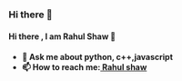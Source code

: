 ### Hi there 👋

<!--
**myselfrahul6290/myselfrahul6290** is a ✨ _special_ ✨ repository because its `README.md` (this file) appears on your GitHub profile.

Here are some ideas to get you started:

- 🔭 I’m currently working on ...
- 🌱 I’m currently learning ...
- 👯 I’m looking to collaborate on ...
- 🤔 I’m looking for help with ...
- 💬 Ask me about ...
- 📫 How to reach me: ...
- 😄 Pronouns: ...
- ⚡ Fun fact: ...
-->

<h4> Hi there , I am Rahul Shaw 👋 <h4>

- 💬 Ask me about <strong> python, c++,javascript </strong>
- 📫 How to reach me:<a href="https://www.linkedin.com/in/rahulshaw1002/" target="blank"> Rahul shaw</a>

